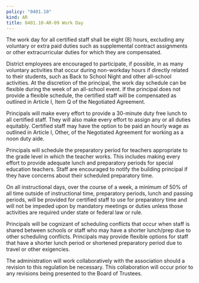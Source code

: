 ```yaml
---
policy: "0401.10"
kind: AR
title: 0401.10-AR-09 Work Day
---
```


The work day for all certified staff shall be eight (8) hours, excluding any voluntary or extra paid duties such as supplemental contract assignments or other extracurricular duties for which they are compensated.

District employees are encouraged to participate, if possible, in as many voluntary activities that occur during non-workday hours if directly related to their students, such as Back to School Night and other all-school activities. At the discretion of the principal, the work day schedule can be flexible during the week of an all-school event. If the principal does not provide a flexible schedule, the certified staff will be compensated as outlined in Article I, Item Q of the Negotiated Agreement.

Principals will make every effort to provide a 30-minute duty free lunch to all certified staff. They will also make every effort to assign any or all duties equitably. Certified staff may have the option to be paid an hourly wage as outlined in Article I, Other, of the Negotiated Agreement for working as a noon duty aide.

Principals will schedule the preparatory period for teachers appropriate to the grade level in which the teacher works. This includes making every effort to provide adequate lunch and preparatory periods for special education teachers. Staff are encouraged to notify the building principal if they have concerns about their scheduled preparatory time.

On all instructional days, over the course of a week, a minimum of 50% of all time outside of instructional time, preparatory periods, lunch and passing periods, will be provided for certified staff to use for preparatory time and will not be impeded upon by mandatory meetings or duties unless those activities are required under state or federal law or rule.

Principals will be cognizant of scheduling conflicts that occur when staff is shared between schools or staff who may have a shorter lunch/prep due to other scheduling conflicts. Principals may provide flexible options for staff that have a shorter lunch period or shortened preparatory period due to travel or other exigencies.

The administration will work collaboratively with the association should a revision to this regulation be necessary. This collaboration will occur prior to any revisions being presented to the Board of Trustees.

